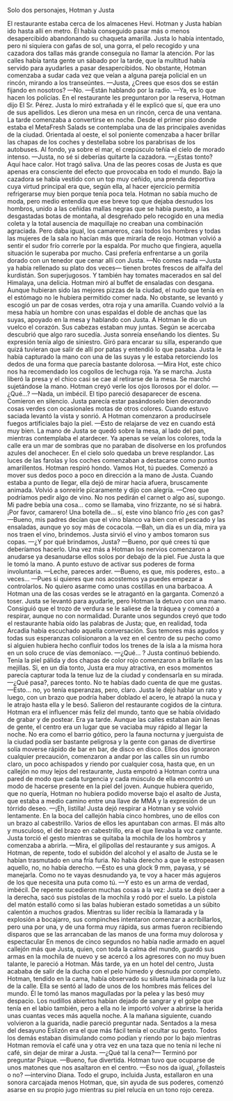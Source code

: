 Solo dos personajes, Hotman y Justa

El restaurante estaba cerca de los almacenes Hevi. Hotman y Justa habían ido hasta allí en metro. Él había conseguido pasar más o menos desapercibido abandonando su chaqueta amarilla. Justa lo había intentado, pero ni siquiera con gafas de sol, una gorra, el pelo recogido y una cazadora dos tallas más grande conseguía no llamar la atención.
Por las calles había tanta gente un sábado por la tarde, que la multitud había servido para ayudarles a pasar desapercibidos. No obstante, Hotman comenzaba a sudar cada vez que veían a alguna pareja policial en un rincón, mirando a los transeúntes.
—Justa, ¿Crees que esos dos se están fijando en nosotros?
—No.
—Están hablando por la radio.
—Ya, es lo que hacen los policías.
En el restaurante les preguntaron por la reserva, Hotman dijo El Sr. Pérez. Justa lo miró extrañada y él le explicó que sí, que era uno de sus apellidos.
Les dieron una mesa en un rincón, cerca de una ventana. La tarde comenzaba a convertirse en noche. Desde el primer piso donde estaba el MetaFresh Salads se contemplaba una de las principales avenidas de la ciudad. Orientada al oeste, el sol poniente comenzaba a hacer brillar las chapas de los coches y destellaba sobre los parabrisas de los autobuses. Al fondo, ya sobre el mar, el crepúsculo teñía el cielo de morado intenso.
—Justa, no sé si deberías quitarte la cazadora.
—¿Estas tonto? Aquí hace calor.
Hot tragó saliva. Una de las peores cosas de Justa es que apenas era consciente del efecto que provocaba en todo el mundo. Bajo la cazadora se había vestido con un top muy ceñido, una prenda deportiva cuya virtud principal era que, según ella, al hacer ejercicio permitía refrigerarse muy bien porque tenía poca tela.
Hotman no sabía mucho de moda, pero medio entendía que ese breve top que dejaba desnudos los hombros, unido a las ceñidas mallas negras que se había puesto, a las desgastadas botas de montaña, al desgreñado pelo recogido en una media coleta y la total ausencia de maquillaje no creaban una combinación agraciada. Pero daba igual, los camareros, casi todos los hombres y todas las mujeres de la sala no hacían más que mirarla de reojo. Hotman volvió a sentir el sudor frío correrle por la espalda. Por mucho que fingiera, aquella situación le superaba por mucho. Casi prefería enfrentarse a un gorila dorado con un tenedor que cenar allí con Justa.
—No comes nada —Justa ya había rellenado su plato dos veces— tienen brotes frescos de alfalfa del kurdistán. Son superjugosos. Y también hay tomates macerados en sal del Himalaya, una delicia.
Hotman miró al buffet de ensaladas con desgana. Aunque hubieran sido las mejores pizzas de la ciudad, el nudo que tenía en el estómago no le hubiera permitido comer nada. No obstante, se levantó y escogió un par de cosas verdes, otra roja y una amarilla. Cuando volvió a la mesa había un hombre con unas espaldas el doble de anchas que las suyas, apoyado en la mesa y hablando con Justa.
A Hotman le dio un vuelco el corazón. Sus cabezas estaban muy juntas. Según se acercaba descubrió que algo raro sucedía. Justa sonreía enseñando los dientes. Su expresión tenía algo de siniestro. Giró para encarar su silla, esperando que quizá tuvieran que salir de allí por patas y entendió lo que pasaba. Justa le había capturado la mano con una de las suyas y le estaba retorciendo los dedos de una forma que parecía bastante dolorosa.
—Mira Hot, este chico nos ha recomendado los cogollos de lechuga roja. Ya se marcha.
Justa liberó la presa y el chico casi se cae al retirarse de la mesa. Se marchó sujetándose la mano. Hotman creyó verle los ojos llorosos por el dolor.
—¿Qué…?
—Nada, un imbécil.
El tipo pareció desaparecer de escena. Comieron en silencio. Justa parecía estar pasándoselo bien devorando cosas verdes con ocasionales motas de otros colores. Cuando estuvo saciada levantó la vista y sonrió. A Hotman comenzaron a producírsele fuegos artificiales bajo la piel.
—Esto de relajarse de vez en cuando está muy bien.
La mano de Justa se quedó sobre la mesa, al lado del pan, mientras contemplaba el atardecer. Ya apenas se veían los colores, toda la calle era un mar de sombras que no paraban de disolverse en los profundos azules del anochecer. En el cielo solo quedaba un breve resplandor. Las luces de las farolas y los coches comenzaban a destacarse como puntos amarillentos.
Hotman respiró hondo. Vamos Hot, tú puedes. Comenzó a mover sus dedos poco a poco en dirección a la mano de Justa. Cuando estaba a punto de llegar, ella dejó de mirar hacia afuera, bruscamente animada. Volvió a sonreírle pícaramente y dijo con alegría.
—Creo que podríamos pedir algo de vino. No nos pedirán el carnet o algo así, supongo. Mi padre bebía una cosa… como se llamaba, vino frizzante, no sé si habrá. ¡Por favor, camarero! Una botella de… sí, este vino blanco frío ¿es con gas?
—Bueno, mis padres decían que el vino blanco va bien con el pescado y las ensaladas, aunque yo soy más de cocacola.
—Bah, un día es un día, mira ya nos traen el vino, brindemos.
Justa sirvió el vino y ambos tomaron sus copas.
—¿Y por qué brindamos, Justa?
—Bueno, por qué crees tú que deberíamos hacerlo.
Una vez más a Hotman los nervios comenzaron a anudarse ya desanudarse ellos solos por debajo de la piel. Fue Justa la que le tomó la mano. A punto estuvo de activar sus poderes de forma involuntaria.
—Leche, pareces arder.
—Bueno, es que, mis poderes, esto.. a veces…
—Pues si quieres que nos acostemos ya puedes empezar a controlarlos. No quiero asarme como unas costillas en una barbacoa.
A Hotman una de las cosas verdes se le atragantó en la garganta. Comenzó a toser. Justa se levantó para ayudarle, pero Hotman la detuvo con una mano. Consiguió que el trozo de verdura se le saliese de la tráquea y comenzó a respirar, aunque no con normalidad. Durante unos segundos creyó que todo el restaurante había oído las palabras de Justa; que, en realidad, toda Arcadia había escuchado aquella conversación. Sus temores más agudos y todas sus esperanzas colisionaron a la vez en el centro de su pecho como si alguien hubiera hecho confluir todos los trenes de la isla a la misma hora en un solo cruce de vías demoníaco.
—¿Qué… ?
Justa continuó bebiendo. Tenía la piel pálida y dos chapas de color rojo comenzaron a brillarle en las mejillas. Si, en un día tonto, Justa era muy atractiva, en esos momentos parecía capturar toda la tenue luz de la ciudad y condensarla en su mirada.
—¿Qué pasa?, pareces tonto. No te habías dado cuenta de que me gustas.
—Esto… no, yo tenía esperanzas, pero, claro.
Justa le dejó hablar un rato y luego, con un brazo que podría haber doblado el acero, le atrapó la nuca y le atrajo hasta ella y le besó.
Salieron del restaurante cogidos de la cintura. Hotman era el influencer más feliz del mundo, tanto que se había olvidado de grabar y de postear.
Era ya tarde. Aunque las calles estaban aún llenas de gente, el centro era un lugar que se vaciaba muy rápido al llegar la noche. No era como el barrio gótico, pero la fauna nocturna y juerguista de la ciudad podía ser bastante peligrosa y la gente con ganas de divertirse solía moverse rápido de bar en bar, de disco en disco. Ellos dos ignoraron cualquier precaución, comenzaron a andar por las calles sin un rumbo claro, un poco achispados y riendo por cualquier cosa, hasta que, en un callejón no muy lejos del restaurante, Justa empotró a Hotman contra una pared de modo que cada turgencia y cada músculo de ella encontró un modo de hacerse presente en la piel del joven. Aunque hubiera querido, que no quería, Hotman no hubiera podido moverse bajo el asalto de Justa, que estaba a medio camino entre una llave de MMA y la expresión de un tórrido deseo.
—¡Eh, listilla!
Justa dejó respirar a Hotman y se volvió lentamente. En la boca del callejón había cinco hombres, uno de ellos con un brazo al cabestrillo. Varios de ellos les apuntaban con armas. El más alto y musculoso, el del brazo en cabestrillo, era el que llevaba la voz cantante. 
Justa torció el gesto mientras se quitaba la mochila de los hombros y comenzaba a abrirla. 
—Mira, el gilipollas del restaurante y sus amigos.
A Hotman, de repente, todo el subidón del alcohol y el asalto de Justa se le habían trasmutado en una fría furia. No había derecho a que le estropeasen aquello, no, no había derecho.
—Esto es una glock 9 mm, payasa, y sé manejarla. Como no te vayas desnudando ya, te voy a hacer más agujeros de los que necesita una puta como tú.
—Y esto es un arma de verdad, imbécil.
De repente sucedieron muchas cosas a la vez: Justa se dejó caer a la derecha, sacó sus pistolas de la mochila y rodó por el suelo. La pistola del matón estalló como si las balas hubieran estado sometidas a un súbito calentón a muchos grados. Mientras su líder recibía la llamarada y la explosión a bocajarro, sus compinches intentaron comenzar a acribillarlos, pero una por una, y de una forma muy rápida, sus armas fueron recibiendo disparos que se las arrancaban de las manos de una forma muy dolorosa y espectacular
En menos de cinco segundos no había nadie armado en aquel callejón más que Justa, quien, con toda la calma del mundo, guardó sus armas en la mochila de nuevo y se acercó a los agresores con no muy buen talante, le pareció a Hotman.
Más tarde, ya en un hotel del centro, Justa acababa de salir de la ducha con el pelo húmedo y desnuda por completo. Hotman, tendido en la cama, había observado su silueta iluminada por la luz de la calle. Ella se sentó al lado de unos de los hombres más felices del mundo. Él le tomó las manos magulladas por la pelea y las besó muy despacio. Los nudillos abiertos habían dejado de sangrar y el golpe que tenía en el labio también, pero a ella no le importó volver a abrirse la herida unas cuantas veces más aquella noche.
A la mañana siguiente, cuando volvieron a la guarida, nadie pareció preguntar nada. Sentados a la mesa del desayuno Eslizón era el que más fácil tenía el ocultar su gesto. Todos los demás estaban disimulando como podían y riendo por lo bajo mientras Hotman removía el café una y otra vez en una taza que no tenía ni leche ni café, sin dejar de mirar a Justa.
—¿Qué tal la cena?— Terminó por preguntar Psique.
—Bueno, fue divertida. Hotman tuvo que ocuparse de unos matones que nos asaltaron en el centro.
—Eso nos da igual, ¿follasteis o no? —intervino Diana. 
Todo el grupo, incluida Justa, estallaron en una sonora carcajada menos Hotman, que, sin ayuda de sus poderes, comenzó asarse en su propio jugo mientras su piel relucía en un tono rojo cereza.
